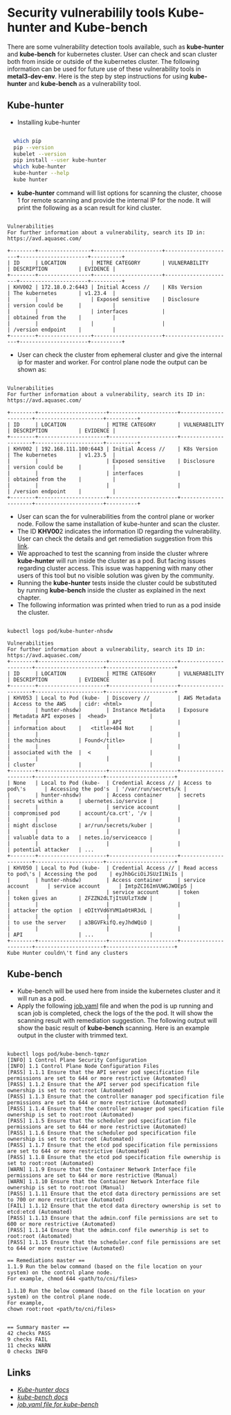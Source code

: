 # Security vulnerabilily tools Kube-hunter and Kube-bench

There are some vulnerability detection tools available, such as **kube-hunter** and **kube-bench** for kubernetes cluster. User can check and scan cluster both from inside or outside of the kubernetes cluster. The following information can be used for future use of these vulnerability tools in **metal3-dev-env**. Here is the step by step instructions for using **kube-hunter** and **kube-bench** as a vulnerability tool.

## **Kube-hunter**

* Installing kube-hunter

```bash

  which pip
  pip --version
  kubelet --version
  pip install --user kube-hunter
  which kube-hunter
  kube-hunter --help
  kube hunter

```

* **kube-hunter** command will list options for scanning the cluster, choose 1 for remote scanning and provide the internal IP for the node. It will print the following as a scan result for kind cluster.

```text

Vulnerabilities
For further information about a vulnerability, search its ID in: 
https://avd.aquasec.com/

+--------+-----------------+----------------------+----------------------+----------------------+----------+
| ID     | LOCATION        | MITRE CATEGORY       | VULNERABILITY        | DESCRIPTION          | EVIDENCE |
+--------+-----------------+----------------------+----------------------+----------------------+----------+
| KHV002 | 172.18.0.2:6443 | Initial Access //    | K8s Version          | The kubernetes       | v1.23.4  |
|        |                 | Exposed sensitive    | Disclosure           | version could be     |          |
|        |                 | interfaces           |                      | obtained from the    |          |
|        |                 |                      |                      | /version endpoint    |          |
+--------+-----------------+----------------------+----------------------+----------------------+----------+

```

* User can check the cluster from ephemeral cluster and give the internal ip for master and worker. For control plane node the output can be shown as:

```text

Vulnerabilities
For further information about a vulnerability, search its ID in: 
https://avd.aquasec.com/

+--------+----------------------+----------------------+----------------------+----------------------+----------+
| ID     | LOCATION             | MITRE CATEGORY       | VULNERABILITY        | DESCRIPTION          | EVIDENCE |
+--------+----------------------+----------------------+----------------------+----------------------+----------+
| KHV002 | 192.168.111.100:6443 | Initial Access //    | K8s Version          | The kubernetes       | v1.23.5  |
|        |                      | Exposed sensitive    | Disclosure           | version could be     |          |
|        |                      | interfaces           |                      | obtained from the    |          |
|        |                      |                      |                      | /version endpoint    |          |
+--------+----------------------+----------------------+----------------------+----------------------+----------+

```

* User can scan the for vulnerabilities from the control plane or worker node. Follow the same installation of kube-hunter and scan the cluster.
* The ID **KHV00**2 indicates the information ID regarding the vulnerability. User can check the details and get remediation suggestion from this [link](https://avd.aquasec.com/).
* We approached to test the scanning from inside the cluster whrere **kube-hunter** will run inside the cluster as a pod. But facing issues regarding cluster access. This issue was happening with many other users of this tool but no visible solution was given by the community.
* Running the **kube-hunter** tests inside the cluster could be substituted by running **kube-bench** inside the cluster as explained in the next chapter.
* The following information was printed when tried to run as a pod inside the cluster.

```text

kubectl logs pod/kube-hunter-nhsdw

Vulnerabilities
For further information about a vulnerability, search its ID in: 
https://avd.aquasec.com/
+--------+----------------------+----------------------+----------------------+----------------------+----------------------+
| ID     | LOCATION             | MITRE CATEGORY       | VULNERABILITY        | DESCRIPTION          | EVIDENCE             |
+--------+----------------------+----------------------+----------------------+----------------------+----------------------+
| KHV053 | Local to Pod (kube-  | Discovery //         | AWS Metadata         | Access to the AWS    | cidr: <html>         |
|        | hunter-nhsdw)        | Instance Metadata    | Exposure             | Metadata API exposes |  <head>              |
|        |                      | API                  |                      | information about    |   <title>404 Not     |
|        |                      |                      |                      | the machines         | Found</title>        |
|        |                      |                      |                      | associated with the  |  <                   |
|        |                      |                      |                      | cluster              |                      |
+--------+----------------------+----------------------+----------------------+----------------------+----------------------+
| None   | Local to Pod (kube-  | Credential Access // | Access to pod\'s      | Accessing the pod's  | '/var/run/secrets/k |
|        | hunter-nhsdw)        | Access container     | secrets              | secrets within a     | ubernetes.io/service |
|        |                      | service account      |                      | compromised pod      | account/ca.crt', '/v |
|        |                      |                      |                      | might disclose       | ar/run/secrets/kuber |
|        |                      |                      |                      | valuable data to a   | netes.io/serviceacco |
|        |                      |                      |                      | potential attacker   | ...                  |
+--------+----------------------+----------------------+----------------------+----------------------+----------------------+
| KHV050 | Local to Pod (kube-  | Credential Access // | Read access to pod\'s | Accessing the pod    | eyJhbGciOiJSUzI1NiIs |
|        | hunter-nhsdw)        | Access container     | service account      | service account      | ImtpZCI6ImVUWGJWOEp5 |
|        |                      | service account      | token                | token gives an       | ZFZZN2dLTjItUUlzTXdW |
|        |                      |                      |                      | attacker the option  | eDItYVd6YVM1a0tHR3dL |
|        |                      |                      |                      | to use the server    | a3BGVFkifQ.eyJhdWQiO |
|        |                      |                      |                      | API                  | ...                  |
+--------+----------------------+----------------------+----------------------+----------------------+----------------------+
Kube Hunter couldn\'t find any clusters
```

## **Kube-bench**

* Kube-bench will be used here from inside the kubernetes cluster and it will run as a pod.
* Apply the following [job.yaml](https://raw.githubusercontent.com/aquasecurity/kube-bench/main/job.yaml) file and when the pod is up running and scan job is completed, check the logs of the the pod. It will show the scanning result with remediation suggestion. The following output will show the basic result of **kube-bench** scanning. Here is an example output in the cluster with trimmed text.

```text

kubectl logs pod/kube-bench-tqmzr
[INFO] 1 Control Plane Security Configuration
[INFO] 1.1 Control Plane Node Configuration Files
[PASS] 1.1.1 Ensure that the API server pod specification file permissions are set to 644 or more restrictive (Automated)
[PASS] 1.1.2 Ensure that the API server pod specification file ownership is set to root:root (Automated)
[PASS] 1.1.3 Ensure that the controller manager pod specification file permissions are set to 644 or more restrictive (Automated)
[PASS] 1.1.4 Ensure that the controller manager pod specification file ownership is set to root:root (Automated)
[PASS] 1.1.5 Ensure that the scheduler pod specification file permissions are set to 644 or more restrictive (Automated)
[PASS] 1.1.6 Ensure that the scheduler pod specification file ownership is set to root:root (Automated)
[PASS] 1.1.7 Ensure that the etcd pod specification file permissions are set to 644 or more restrictive (Automated)
[PASS] 1.1.8 Ensure that the etcd pod specification file ownership is set to root:root (Automated)
[WARN] 1.1.9 Ensure that the Container Network Interface file permissions are set to 644 or more restrictive (Manual)
[WARN] 1.1.10 Ensure that the Container Network Interface file ownership is set to root:root (Manual)
[PASS] 1.1.11 Ensure that the etcd data directory permissions are set to 700 or more restrictive (Automated)
[FAIL] 1.1.12 Ensure that the etcd data directory ownership is set to etcd:etcd (Automated)
[PASS] 1.1.13 Ensure that the admin.conf file permissions are set to 600 or more restrictive (Automated)
[PASS] 1.1.14 Ensure that the admin.conf file ownership is set to root:root (Automated)
[PASS] 1.1.15 Ensure that the scheduler.conf file permissions are set to 644 or more restrictive (Automated)

== Remediations master ==
1.1.9 Run the below command (based on the file location on your system) on the control plane node.
For example, chmod 644 <path/to/cni/files>

1.1.10 Run the below command (based on the file location on your system) on the control plane node.
For example,
chown root:root <path/to/cni/files>


== Summary master ==
42 checks PASS
9 checks FAIL
11 checks WARN
0 checks INFO

```

## **Links**

* [*Kube-hunter docs*](https://aquasecurity.github.io/kube-hunter/)
* [*kube-bench docs*](https://github.com/aquasecurity/kube-bench/blob/main/docs/running.md)
* [*job.yaml file for kube-bench*](https://raw.githubusercontent.com/aquasecurity/kube-bench/main/job.yaml)
